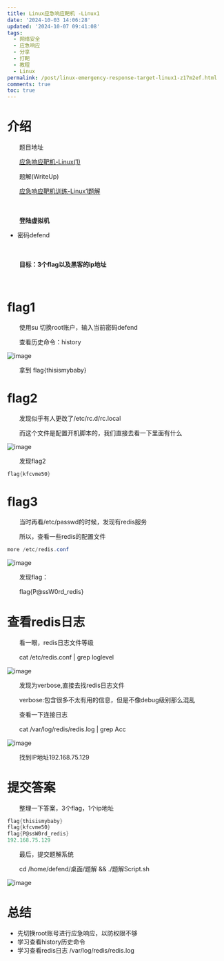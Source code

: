 ```yaml
---
title: Linux应急响应靶机 -Linux1
date: '2024-10-03 14:06:28'
updated: '2024-10-07 09:41:08'
tags:
  - 网络安全
  - 应急响应
  - 分享
  - 打靶
  - 教程
  - Linux
permalink: /post/linux-emergency-response-target-linux1-z17m2ef.html
comments: true
toc: true
---
```


# 介绍

　　题目地址

　　[应急响应靶机-Linux(1)](http://mp.weixin.qq.com/s?__biz=MzkxMTUwOTY1MA==&mid=2247485600&idx=1&sn=c81d7b89dd15d6d46a2d82aae947e846&chksm=c11a595df66dd04b53a0703a21a201f23fea10aaa3cab4267b223a2de3e436ef88f60fcb6709&scene=21#wechat_redirect)

　　题解(WriteUp)

　　[应急响应靶机训练-Linux1题解](http://mp.weixin.qq.com/s?__biz=MzkxMTUwOTY1MA==&mid=2247485668&idx=1&sn=6ec157895b01fa377408873d63c01e8c&chksm=c11a5919f66dd00f0d96411431ed1a582bcb3e493b3d718890bf9b573e37d73c373ac122dffc&scene=21#wechat_redirect)

　　‍

　　**登陆虚拟机**

* 密码defend

　　‍

　　**目标：3个flag以及黑客的ip地址**

　　‍

# flag1

　　使用su 切换root账户，输入当前密码defend

　　查看历史命令：history

​![image](https://cdn.jsdelivr.net/gh/AgonySec/Picture/siyuan/image-20241003141355-hm71pza.png)​

　　拿到 flag{thisismybaby}

# flag2

　　发现似乎有人更改了/etc/rc.d/rc.local

　　而这个文件是配置开机脚本的，我们直接去看一下里面有什么

​![image](https://cdn.jsdelivr.net/gh/AgonySec/Picture/siyuan/image-20241003143110-b2ldywf.png)​

　　发现flag2

```powershell
flag{kfcvme50}
```

# flag3

　　当时再看/etc/passwd的时候，发现有redis服务

　　所以，查看一些redis的配置文件

```powershell
more /etc/redis.conf
```

​![image](https://cdn.jsdelivr.net/gh/AgonySec/Picture/siyuan/image-20241003143253-mcu9yoj.png)​

　　发现flag：

　　flag{P@ssW0rd_redis}

# 查看redis日志

　　看一眼，redis日志文件等级

　　cat /etc/redis.conf | grep loglevel

​![image](https://cdn.jsdelivr.net/gh/AgonySec/Picture/siyuan/image-20241003143547-o9cpf1h.png)​

　　发现为verbose,直接去找redis日志文件

　　verbose:包含很多不太有用的信息，但是不像debug级别那么混乱

　　查看一下连接日志

　　cat /var/log/redis/redis.log | grep Acc

​![image](https://cdn.jsdelivr.net/gh/AgonySec/Picture/siyuan/image-20241003143629-vlekjd1.png)​

　　找到IP地址192.168.75.129

# 提交答案

　　整理一下答案，3个flag，1个ip地址

```powershell
flag{thisismybaby}
flag{kfcvme50}
flag{P@ssW0rd_redis}
192.168.75.129
```

　　最后，提交题解系统

　　cd /home/defend/桌面/题解 && ./题解Script.sh

​![image](https://cdn.jsdelivr.net/gh/AgonySec/Picture/siyuan/image-20241003144020-uoz2chf.png)​

# 总结

* 先切换root账号进行应急响应，以防权限不够
* 学习查看history历史命令
* 学习查看redis日志 /var/log/redis/redis.log

　　‍
